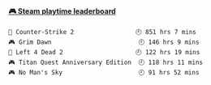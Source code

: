 <!--
**1nspir3d/1nspir3d** is a ✨ _special_ ✨ repository because its `README.md` (this file) appears on your GitHub profile.

Here are some ideas to get you started:

- 🔭 I’m currently working on ...
- 🌱 I’m currently learning ...
- 👯 I’m looking to collaborate on ...
- 🤔 I’m looking for help with ...
- 💬 Ask me about ...
- 📫 How to reach me: ...
- 😄 Pronouns: ...
- ⚡ Fun fact: ...
-->
<!-- steam-box start -->
#### <a href="https://gist.github.com/8e28347b515906c767b28b5d4f858e9f" target="_blank">🎮 Steam playtime leaderboard</a>
```text
🔫 Counter-Strike 2                 🕘 851 hrs 7 mins
🎮 Grim Dawn                        🕘 146 hrs 9 mins
🧟 Left 4 Dead 2                    🕘 122 hrs 19 mins
🎮 Titan Quest Anniversary Edition  🕘 118 hrs 11 mins
🎮 No Man's Sky                     🕘 91 hrs 52 mins
```
<!-- Powered by https://github.com/YouEclipse/steam-box . -->
<!-- steam-box end -->


